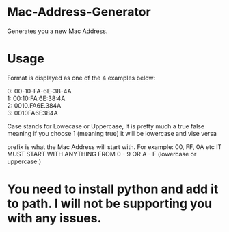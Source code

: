 # Mac-Address-Generator
Generates you a new Mac Address.

# Usage

Format is displayed as one of the 4 examples below:

0: 00-10-FA-6E-38-4A<br>
1: 00:10:FA:6E:38:4A<br>
2: 0010.FA6E.384A<br>
3: 0010FA6E384A<br>

Case stands for Lowecase or Uppercase, It is pretty much a true false meaning if you choose 1 (meaning true) it will be lowercase and vise versa

prefix is what the Mac Address will start with. For example: 00, FF, 0A etc IT MUST START WITH ANYTHING FROM 0 - 9 OR A - F (lowercase or uppercase.)

# You need to install python and add it to path. I will not be supporting you with any issues.
